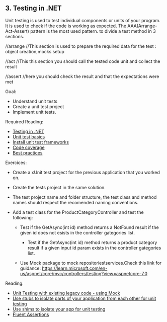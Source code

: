 ## 3. Testing in .NET

Unit testing is used to test individual components or units of your program.
It is used to check if the code is working as expected.
The AAA(Arrange-Act-Assert) pattern is the most used pattern. to divide a test method in 3 sections.
 
 //arrange
 //This section is used to prepare the required data for the test : object creation,mocks setup

 //act
 //This this section you should call the tested code unit and collect the result

 //assert
 //here you should check the result and that the expectations were met

Goal: 
  - Understand unit tests
  - Create a unit test project
  - Implement unit tests.

Required Reading: 
  - [Testing in .NET](https://learn.microsoft.com/en-us/dotnet/core/testing/)
  - [Unit test basics](https://learn.microsoft.com/en-us/visualstudio/test/unit-test-basics?view=vs-2022)
  - [Install unit test frameworks](https://learn.microsoft.com/en-us/visualstudio/test/install-third-party-unit-test-frameworks?view=vs-2022)
  - [Code coverage](https://learn.microsoft.com/en-us/visualstudio/test/using-code-coverage-to-determine-how-much-code-is-being-tested?view=vs-2022&tabs=csharp)
  - [Best practices](https://learn.microsoft.com/en-us/dotnet/core/testing/unit-testing-best-practices)

Exercices:
  - Create a xUnit test project for the previous application that you worked on.
  - Create the tests project in the same solution.
  - The test project name and folder structure, the test class and method names should respect the recomended naming conventions.
  
  - Add a test class for the ProductCategoryController and test the following:
    - Test if the GetAsync(int id) method returns a NotFound result if the given id does not esists in the controller gategories list.
	  - Test if the GetAsync(int id) method returns a product category result if a given input id param exists in the controller gategories list.
    
	- Use Mock package to mock repositories\services.Check this link for guidance: https://learn.microsoft.com/en-us/aspnet/core/mvc/controllers/testing?view=aspnetcore-7.0

 Reading:
   - [Unit Testing with existing legacy code - using Mock](https://learn.microsoft.com/en-us/shows/visual-studio-toolbox/unit-testing-existing-code)
   - [Use stubs to isolate parts of your application from each other for unit testing](https://learn.microsoft.com/en-us/visualstudio/test/using-stubs-to-isolate-parts-of-your-application-from-each-other-for-unit-testing?view=vs-2022&tabs=csharp)
   - [Use shims to isolate your app for unit testing](https://learn.microsoft.com/en-us/visualstudio/test/using-shims-to-isolate-your-application-from-other-assemblies-for-unit-testing?view=vs-2022&tabs=csharp)
   - [Fluent  Assertions](https://www.youtube.com/watch?v=MJhQCMnRggs)

	

  